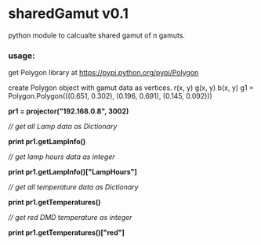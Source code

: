 sharedGamut v0.1
====================

python module to calcualte shared gamut of n gamuts. 


### usage:

get Polygon library at https://pypi.python.org/pypi/Polygon 


create Polygon object with gamut data as vertices.
                         r(x, y)         g(x, y)         b(x, y) 
g1 = Polygon.Polygon(((0.651, 0.302), (0.196, 0.691), (0.145, 0.092)))

**pr1 = projector("192.168.0.8", 3002)**

*// get all Lamp data as Dictionary*

**print pr1.getLampInfo()**

*// get lamp hours data as integer*

**print pr1.getLampInfo()["LampHours"]**



*// get all temperature data as Dictionary*

**print pr1.getTemperatures()**

*// get red DMD temperature as integer*

**print pr1.getTemperatures()["red"]**

